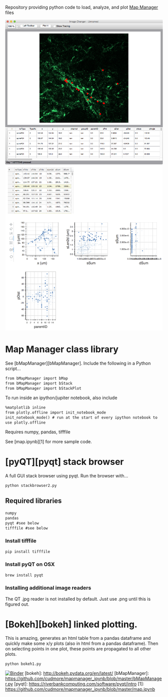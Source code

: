 Repository providing python code to load, analyze, and plot [Map Manager][mapmanager] files

<IMG SRC="images/stackbrowser2.png" WIDTH=700>
<IMG SRC="images/bokeh1.png" WIDTH=700>

# Map Manager class library

See [bMapManager][bMapManager]. Include the following in a Python script...

	from bMapManager import bMap
	from bMapManager import bStack
	from bMapManager import bStackPlot

To run inside an ipython/jupiter notebook, also include

	%matplotlib inline
	from plotly.offline import init_notebook_mode
	init_notebook_mode() # run at the start of every ipython notebook to use plotly.offline

Requires numpy, pandas, tifffile

See [map.ipynb][1] for more sample code.

# [pyQT][pyqt] stack browser

A full GUI stack browser using pyqt. Run the browser with...

    python stackbrowser2.py
    
## Required libraries

    numpy
    pandas
    pyqt #see below
    tifffile #see below
    
### Install tifffile

    pip install tifffile

### Install pyQT on OSX

    brew install pyqt
    
### Installing additional image readers

The QT .jpg reader is not installed by default. Just use .png until this is figured out.

# [Bokeh][bokeh] linked plotting.

This is amazing, generates an html table from a pandas dataframe and quickly make some x/y plots (also in html from a pandas dataframe). Then on selecting points in one plot, these points are propagated to all other plots.

	python bokeh1.py
	

[mapmanager]: http://cudmore.github.io/mapmanager
[![Binder](http://mybinder.org/badge.svg)](http://mybinder.org/repo/cudmore/mapmanager_ipynb)
[bokeh]: http://bokeh.pydata.org/en/latest/
[bMapManager]: https://github.com/cudmore/mapmanager_ipynb/blob/master/bMapManager.py
[pyqt]: https://riverbankcomputing.com/software/pyqt/intro
[1]: https://github.com/cudmore/mapmanager_ipynb/blob/master/map.ipynb
